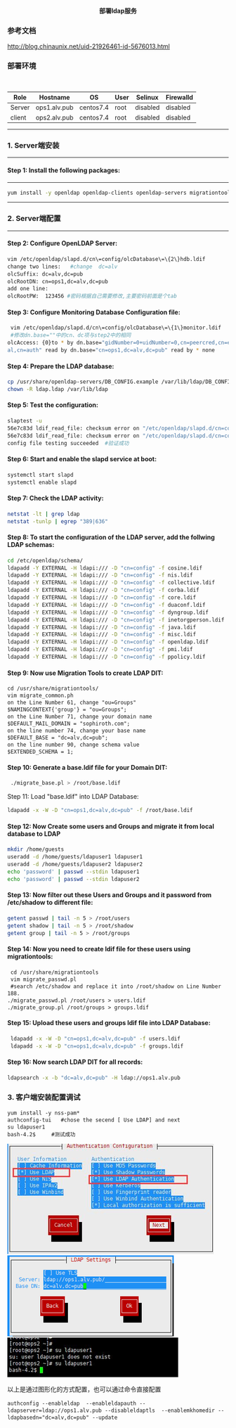 
 <html>
  <p align=center style="font-weight:bold;font-size=60px;"><b>部署ldap服务</b></p>
 
</html>

### 参考文档
http://blog.chinaunix.net/uid-21926461-id-5676013.html

### 部署环境
<html>
<table>
    <thead>
        <th>Role</th>
        <th>Hostname</th>
        <th>OS</th>
        <th>User</th>
        <th>Selinux</th>
        <th>Firewalld</th>
    </thead>
    <tr>
        <td>Server</td>
        <td>ops1.alv.pub</td>
        <td>centos7.4</td>
        <td>root</td>
        <td>disabled</td>
        <td>disabled</td>
    </tr>
    <tr>
        <td>client</td>
        <td>ops2.alv.pub</td>
        <td>centos7.4</td>
         <td>root</td>
        <td>disabled</td>
        <td>disabled</td>
    </tr>
</table>
 </html>

---
###  1. Server端安装
---

#### Step 1: Install the following packages:

---

```bash
yum install -y openldap openldap-clients openldap-servers migrationtools
```

---
###  2. Server端配置
---

#### Step 2: Configure OpenLDAP Server: 

```bash
vim /etc/openldap/slapd.d/cn\=config/olcDatabase\=\{2\}hdb.ldif
change two lines:   #change  dc=alv
olcSuffix: dc=alv,dc=pub               
olcRootDN: cn=ops1,dc=alv,dc=pub
add one line:
olcRootPW:	123456 #密码根据自己需要修改,主要密码前面是个tab
```

#### Step 3: Configure Monitoring Database Configuration file: 
```bash
 vim /etc/openldap/slapd.d/cn\=config/olcDatabase\=\{1\}monitor.ldif
 #修改dn.base=""中的cn、dc项与step2中的相同
olcAccess: {0}to * by dn.base="gidNumber=0+uidNumber=0,cn=peercred,cn=extern
al,cn=auth" read by dn.base="cn=ops1,dc=alv,dc=pub" read by * none
 ```

#### Step 4: Prepare the LDAP database:
```bash
cp /usr/share/openldap-servers/DB_CONFIG.example /var/lib/ldap/DB_CONFIG
chown -R ldap.ldap /var/lib/ldap
```

#### Step 5: Test the configuration:
```bash
slaptest -u
56e7c83d ldif_read_file: checksum error on "/etc/openldap/slapd.d/cn=config/olcDatabase={1}monitor.ldif"
56e7c83d ldif_read_file: checksum error on "/etc/openldap/slapd.d/cn=config/olcDatabase={2}hdb.ldif"
config file testing succeeded  #验证成功
```

#### Step 6: Start and enable the slapd service at boot: 
```bash
systemctl start slapd
systemctl enable slapd
```

#### Step 7: Check the LDAP activity:
```bash
netstat -lt | grep ldap
netstat -tunlp | egrep "389|636"
```

#### Step 8: To start the configuration of the LDAP server, add the follwing LDAP schemas:
```bash
cd /etc/openldap/schema/
ldapadd -Y EXTERNAL -H ldapi:/// -D "cn=config" -f cosine.ldif
ldapadd -Y EXTERNAL -H ldapi:/// -D "cn=config" -f nis.ldif
ldapadd -Y EXTERNAL -H ldapi:/// -D "cn=config" -f collective.ldif
ldapadd -Y EXTERNAL -H ldapi:/// -D "cn=config" -f corba.ldif
ldapadd -Y EXTERNAL -H ldapi:/// -D "cn=config" -f core.ldif
ldapadd -Y EXTERNAL -H ldapi:/// -D "cn=config" -f duaconf.ldif
ldapadd -Y EXTERNAL -H ldapi:/// -D "cn=config" -f dyngroup.ldif
ldapadd -Y EXTERNAL -H ldapi:/// -D "cn=config" -f inetorgperson.ldif
ldapadd -Y EXTERNAL -H ldapi:/// -D "cn=config" -f java.ldif
ldapadd -Y EXTERNAL -H ldapi:/// -D "cn=config" -f misc.ldif
ldapadd -Y EXTERNAL -H ldapi:/// -D "cn=config" -f openldap.ldif
ldapadd -Y EXTERNAL -H ldapi:/// -D "cn=config" -f pmi.ldif
ldapadd -Y EXTERNAL -H ldapi:/// -D "cn=config" -f ppolicy.ldif
```
#### Step 9: Now use Migration Tools to create LDAP DIT: 
```
cd /usr/share/migrationtools/
vim migrate_common.ph 
on the Line Number 61, change "ou=Groups"
$NAMINGCONTEXT{'group'} = "ou=Groups";
on the Line Number 71, change your domain name
$DEFAULT_MAIL_DOMAIN = "sophiroth.com";
on the line number 74, change your base name
$DEFAULT_BASE = "dc=alv,dc=pub";
on the line number 90, change schema value
$EXTENDED_SCHEMA = 1;
```
####  Step 10: Generate a base.ldif file for your Domain DIT: 
```bash
 ./migrate_base.pl > /root/base.ldif
 ```
 Step 11: Load "base.ldif" into LDAP Database: 
 ```bash
 ldapadd -x -W -D "cn=ops1,dc=alv,dc=pub" -f /root/base.ldif
  ```
  
#### Step 12: Now Create some users and Groups and migrate it from local database to LDAP 
  ```bash
mkdir /home/guests
useradd -d /home/guests/ldapuser1 ldapuser1
useradd -d /home/guests/ldapuser2 ldapuser2
echo 'password' | passwd --stdin ldapuser1
echo 'password' | passwd --stdin ldapuser2
```

#### Step 13: Now filter out these Users and Groups and it password from /etc/shadow to different file: 
```bash
getent passwd | tail -n 5 > /root/users
getent shadow | tail -n 5 > /root/shadow
getent group | tail -n 5 > /root/groups
```
#### Step 14: Now you need to create ldif file for these users using migrationtools: 
```
 cd /usr/share/migrationtools
 vim migrate_passwd.pl
 #search /etc/shadow and replace it into /root/shadow on Line Number 188.
./migrate_passwd.pl /root/users > users.ldif
./migrate_group.pl /root/groups > groups.ldif
```
#### Step 15: Upload these users and groups ldif file into LDAP Database: 
```bash
 ldapadd -x -W -D "cn=ops1,dc=alv,dc=pub" -f users.ldif
 ldapadd -x -W -D "cn=ops1,dc=alv,dc=pub" -f groups.ldif
 ```
#### Step 16: Now search LDAP DIT for all records: 
```bash
ldapsearch -x -b "dc=alv,dc=pub" -H ldap://ops1.alv.pub
```
###  3. 客户端安装配置调试
```
yum install -y nss-pam*
authconfig-tui   #chose the secend [ Use LDAP] and next
su ldapuser1
bash-4.2$     #测试成功
```
<img src=https://github.com/AlvinWanCN/TechnologyCenter/raw/master/linux/docs/ldap/img/ldap3.jpg>
<img src=https://github.com/AlvinWanCN/TechnologyCenter/raw/master/linux/docs/ldap/img/ldap1.bmp>
<img src=https://github.com/AlvinWanCN/TechnologyCenter/raw/master/linux/docs/ldap/img/ldap2.jpg>

以上是通过图形化的方式配置，也可以通过命令直接配置

```
authconfig --enableldap  --enableldapauth --ldapserver=ldap://ops1.alv.pub --disableldaptls  --enablemkhomedir --ldapbasedn="dc=alv,dc=pub" --update
```
